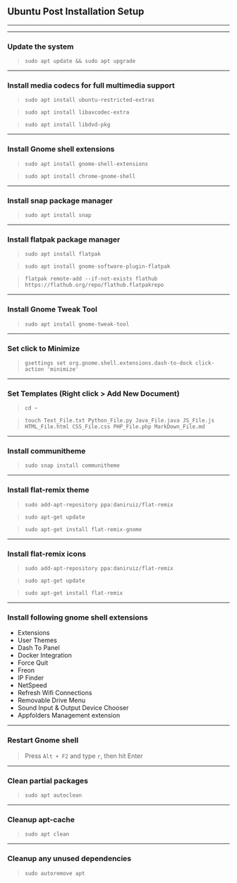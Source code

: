 ## Ubuntu Post Installation Setup

***

***

### Update the system
> `sudo apt update && sudo apt upgrade`


***

### Install media codecs for full multimedia support
> `sudo apt install ubuntu-restricted-extras`

> `sudo apt install libavcodec-extra`

> `sudo apt install libdvd-pkg`


***

### Install Gnome shell extensions
> `sudo apt install gnome-shell-extensions`

> `sudo apt install chrome-gnome-shell`


***

### Install snap package manager
> `sudo apt install snap`


***

### Install flatpak package manager
> `sudo apt install flatpak`

> `sudo apt install gnome-software-plugin-flatpak`

> `flatpak remote-add --if-not-exists flathub https://flathub.org/repo/flathub.flatpakrepo`


***

### Install Gnome Tweak Tool
> `sudo apt install gnome-tweak-tool`


***

### Set click to Minimize
> `gsettings set org.gnome.shell.extensions.dash-to-dock click-action 'minimize'`


***

### Set Templates (Right click > Add New Document)
> `cd ~`

> `touch Text_File.txt Python_File.py Java_File.java JS_File.js HTML_File.html CSS_File.css PHP_File.php MarkDown_File.md`


***

### Install communitheme
> `sudo snap install communitheme`


***

### Install flat-remix theme
> `sudo add-apt-repository ppa:daniruiz/flat-remix`

> `sudo apt-get update`

> `sudo apt-get install flat-remix-gnome`


***

### Install flat-remix icons
> `sudo add-apt-repository ppa:daniruiz/flat-remix`

> `sudo apt-get update`

> `sudo apt-get install flat-remix`


***

### Install following gnome shell extensions
* Extensions
* User Themes
* Dash To Panel
* Docker Integration
* Force Quit
* Freon
* IP Finder
* NetSpeed
* Refresh Wifi Connections
* Removable Drive Menu
* Sound Input & Output Device Chooser
* Appfolders Management extension
 

***

### Restart Gnome shell
> Press `Alt + F2` and type `r`, then hit Enter


***

### Clean partial packages
> `sudo apt autoclean`


***

### Cleanup apt-cache
> `sudo apt clean`


***

### Cleanup any unused dependencies
> `sudo autoremove apt`

